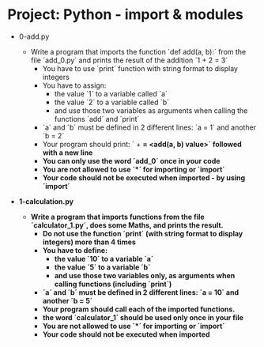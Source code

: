 # Project: Python - import & modules

*   0-add.py
    - Write a program that imports the function ´def add(a, b):´ from the file ´add_0.py´ and prints the result of the addition ´1 + 2 = 3´
      - You have to use ´print´ function with string format to display integers
      - You have to assign:
        - the value ´1´ to a variable called ´a´
        - the value ´2´ to a variable called ´b´
        - and use those two variables as arguments when calling the functions ´add´ and ´print´
      - ´a´ and ´b´ must be defined in 2 different lines: ´a = 1´ and another ´b = 2´
      - Your program should print: ´<a value> + <b value> = <add(a, b) value>´ followed with a new line
      - You can only use the word ´add_0´ once in your code
      - You are not allowed to use ´*´ for importing or ´__import__´
      - Your code should not be executed when imported - by using ´__import__´

*   1-calculation.py
    - Write a program that imports functions from the file ´calculator_1.py´, does some Maths, and prints the result.
      - Do not use the function ´print´ (with string format to display integers) more than 4 times
      - You have to define:
        - the value ´10´ to a variable ´a´
        - the value ´5´ to a variable ´b´
        - and use those two variables only, as arguments when calling functions (including ´print´)
      - ´a´ and ´b´ must be defined in 2 different lines: ´a = 10´ and another ´b = 5´
      - Your program should call each of the imported functions.
      - the word ´calculator_1´ should be used only once in your file
      - You are not allowed to use ´*´ for importing or ´__import__´
      - Your code should not be executed when imported
